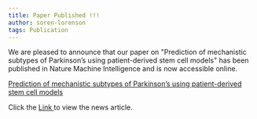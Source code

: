 ```yaml
---
title: Paper Published !!!
author: soren-lorenson
tags: Publication
---
```


We are pleased to announce that our paper on "Prediction of mechanistic subtypes of Parkinson’s using patient-derived stem cell models" has been published in Nature Machine Intelligence and is now accessible online.

<a href="https://www.nature.com/articles/s42256-023-00702-9#article-info">Prediction of mechanistic subtypes of Parkinson’s using patient-derived stem cell models</a>

Click the <a href="https://www.ibric.org/s.do?WPIxBNuZZx"> Link </a> to view the news article.
